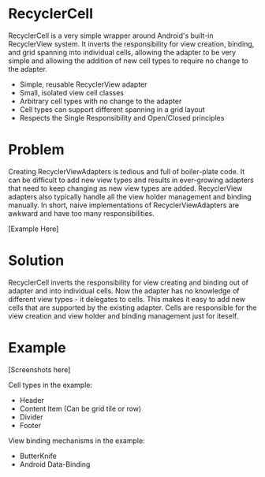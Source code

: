 # RecyclerCell

RecyclerCell is a very simple wrapper around Android's built-in RecyclerView system. It inverts the responsibility for view creation, binding, and grid spanning into individual cells, allowing the adapter to be very simple and allowing the addition of new cell types to require no change to the adapter.

  - Simple, reusable RecyclerView adapter
  - Small, isolated view cell classes
  - Arbitrary cell types with no change to the adapter
  - Cell types can support different spanning in a grid layout
  - Respects the Single Responsibility and Open/Closed principles

# Problem
Creating RecyclerViewAdapters is tedious and full of boiler-plate code. It can be difficult to add new view types and results in ever-growing adapters that need to keep changing as new view types are added. RecyclerView adapters also typically handle all the view holder management and binding manually. In short, naive implementations of RecyclerViewAdapters are awkward and have too many responsibilities.

[Example Here]

# Solution
RecyclerCell inverts the responsibility for view creating and binding out of adapter and into individual cells. Now the adapter has no knowledge of different view types - it delegates to cells. This makes it easy to add new cells that are supported by the existing adapter. Cells are responsible for the view creation and view holder and binding management just for iteself.

# Example
[Screenshots here]

Cell types in the example:
- Header
- Content Item (Can be grid tile or row)
- Divider
- Footer

View binding mechanisms in the example:
- ButterKnife
- Android Data-Binding